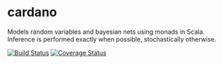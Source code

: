 # cardano
Models random variables and bayesian nets using monads in Scala. Inference is performed exactly when possible, stochastically otherwise.

[![Build Status](https://travis-ci.org/jrj-d/cardano.svg)](https://travis-ci.org/jrj-d/cardano) [![Coverage Status](https://coveralls.io/repos/jrj-d/cardano/badge.svg?branch=master&service=github)](https://coveralls.io/github/jrj-d/cardano?branch=master)
